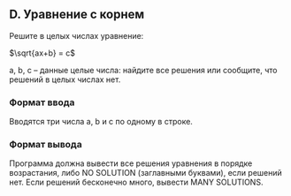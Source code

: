 ## D. Уравнение с корнем
Решите в целых числах уравнение:

$\sqrt{ax+b} = c$

a, b, c – данные целые числа: найдите все решения или сообщите, что решений в целых числах нет.
### Формат ввода
Вводятся три числа a, b и c по одному в строке.

### Формат вывода
Программа должна вывести все решения уравнения в порядке возрастания, либо NO SOLUTION (заглавными буквами), если решений нет. Если решений бесконечно много, вывести MANY SOLUTIONS.
